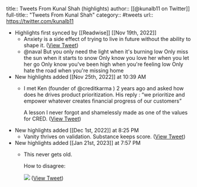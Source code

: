 title:: Tweets From Kunal Shah (highlights)
author:: [[@kunalb11 on Twitter]]
full-title:: "Tweets From Kunal Shah"
category:: #tweets
url:: https://twitter.com/kunalb11

- Highlights first synced by [[Readwise]] [[Nov 19th, 2022]]
	- Anxiety is a side effect of trying to live in future without the ability to shape it. ([View Tweet](https://twitter.com/kunalb11/status/1443150130740228096))
	- @naval But you only need the light when it's burning low
	  Only miss the sun when it starts to snow
	  Only know you love her when you let her go
	  Only know you've been high when you're feeling low
	  Only hate the road when you're missing home
- New highlights added [[Nov 25th, 2022]] at 10:39 AM
	- I met Ken (founder of @creditkarma ) 2 years ago and asked how does he drives product prioritization. His reply : “we prioritize and empower whatever creates financial progress of our customers” 
	  
	  A lesson I never forgot and shamelessly made as one of the values for CRED. ([View Tweet](https://twitter.com/kunalb11/status/1232273928770310151))
- New highlights added [[Dec 1st, 2022]] at 8:25 PM
	- Vanity thrives on validation. 
	  Substance keeps score. ([View Tweet](https://twitter.com/kunalb11/status/1597965055462887424))
- New highlights added [[Jan 21st, 2023]] at 7:57 PM
	- This never gets old. 
	  
	  How to disagree: 
	  
	  ![](https://pbs.twimg.com/media/Fm-ZbrFaAAAdzgH.jpg) ([View Tweet](https://twitter.com/kunalb11/status/1616679498283638784))